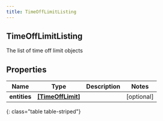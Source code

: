 ```yaml
---
title: TimeOffLimitListing
---
```

## TimeOffLimitListing
The list of time off limit objects

## Properties

|Name | Type | Description | Notes|
|------------ | ------------- | ------------- | -------------|
| **entities** | [**[TimeOffLimit]**](TimeOffLimit.html) |  | [optional] |
{: class="table table-striped"}


